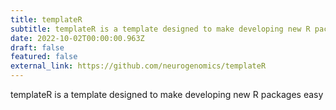 ```yaml
---
title: templateR
subtitle: templateR is a template designed to make developing new R packages easy
date: 2022-10-02T00:00:00.963Z
draft: false
featured: false
external_link: https://github.com/neurogenomics/templateR
---
```

templateR is a template designed to make developing new R packages easy